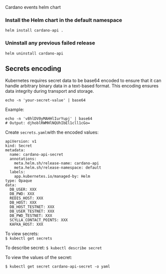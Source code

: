 Cardano events helm chart

### Install the Helm chart in the default namespace
`helm install cardano-api .`

### Uninstall any previous failed release
`helm uninstall cardano-api`


## Secrets encoding
Kubernetes requires secret data to be base64 encoded to ensure that it can handle arbitrary binary data in a text-based format. This encoding ensures data integrity during transport and storage.

`echo -n 'your-secret-value' | base64`

Example:
```
echo -n 'v8hlDV0yMAHHlIurYupj' | base64
# Output: djhoblRWMHlNQUhIbEl1cll1cGo=
```

Create `secrets.yaml`with the encoded values:
```
apiVersion: v1
kind: Secret
metadata:
  name: cardano-api-secret
  annotations:
    meta.helm.sh/release-name: cardano-api
    meta.helm.sh/release-namespace: default
  labels:
    app.kubernetes.io/managed-by: Helm
type: Opaque
data:
  DB_USER: XXX
  DB_PWD: XXX
  REDIS_HOST: XXX
  DB_HOST: XXX
  DB_HOST_TESTNET: XXX
  DB_USER_TESTNET: XXX
  DB_PWD_TESTNET: XXX
  SCYLLA_CONTACT_POINTS: XXX
  KAFKA_HOST: XXX
```

To view secrets:   
    ```
    $ kubectl get secrets
    ```
    
To describe secret:
    ```
    $ kubectl describe secret
    ```
    
To view the values of the secret:
``` 
$ kubectl get secret cardano-api-secret -o yaml
```
